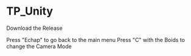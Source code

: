 # TP_Unity

Download the Release

Press "Echap" to go back to the main menu
Press "C" with the Boids to change the Camera Mode
